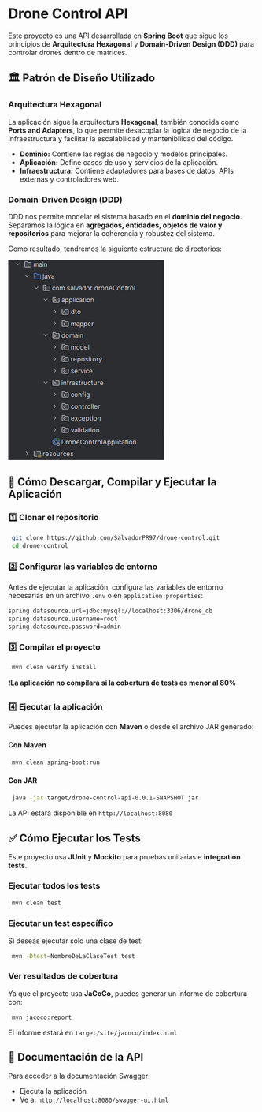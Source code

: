 # Drone Control API

Este proyecto es una API desarrollada en **Spring Boot** que sigue los principios de **Arquitectura Hexagonal** y 
**Domain-Driven Design (DDD)** para controlar drones dentro de matrices.

## 🏛 Patrón de Diseño Utilizado

### **Arquitectura Hexagonal**

La aplicación sigue la arquitectura **Hexagonal**, también conocida como **Ports and Adapters**, lo que permite desacoplar la lógica de negocio de la infraestructura y facilitar la escalabilidad y mantenibilidad del código.

- **Dominio:** Contiene las reglas de negocio y modelos principales.
- **Aplicación:** Define casos de uso y servicios de la aplicación.
- **Infraestructura:** Contiene adaptadores para bases de datos, APIs externas y controladores web.

### **Domain-Driven Design (DDD)**

DDD nos permite modelar el sistema basado en el **dominio del negocio**. Separamos la lógica en **agregados, entidades, objetos de valor y repositorios** para mejorar la coherencia y robustez del sistema.

Como resultado, tendremos la siguiente estructura de directorios: 

![Captura estructura de directorios](assets/directorios.png)

## 🚀 Cómo Descargar, Compilar y Ejecutar la Aplicación

### **1️⃣ Clonar el repositorio**

```bash
 git clone https://github.com/SalvadorPR97/drone-control.git
 cd drone-control
```

### **2️⃣ Configurar las variables de entorno**

Antes de ejecutar la aplicación, configura las variables de entorno necesarias en un archivo `.env` o en `application.properties`:

```properties
spring.datasource.url=jdbc:mysql://localhost:3306/drone_db
spring.datasource.username=root
spring.datasource.password=admin
```

### **3️⃣ Compilar el proyecto**

```bash
 mvn clean verify install
```
❗**La aplicación no compilará si la cobertura de tests es menor al 80%**

### **4️⃣ Ejecutar la aplicación**

Puedes ejecutar la aplicación con **Maven** o desde el archivo JAR generado:

#### **Con Maven**
```bash
 mvn clean spring-boot:run
```

#### **Con JAR**
```bash
 java -jar target/drone-control-api-0.0.1-SNAPSHOT.jar
```

La API estará disponible en `http://localhost:8080`

## ✅ Cómo Ejecutar los Tests

Este proyecto usa **JUnit** y **Mockito** para pruebas unitarias e **integration tests**.

### **Ejecutar todos los tests**
```bash
 mvn clean test
```

### **Ejecutar un test específico**
Si deseas ejecutar solo una clase de test:
```bash
 mvn -Dtest=NombreDeLaClaseTest test
```

### **Ver resultados de cobertura**
Ya que el proyecto usa **JaCoCo**, puedes generar un informe de cobertura con:
```bash
 mvn jacoco:report
```
El informe estará en `target/site/jacoco/index.html`

## 📖 Documentación de la API

Para acceder a la documentación Swagger:
- Ejecuta la aplicación
- Ve a: `http://localhost:8080/swagger-ui.html`
